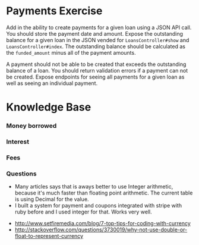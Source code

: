 # Payments Exercise

Add in the ability to create payments for a given loan using a JSON API call. You should store the payment date and amount. Expose the outstanding balance for a given loan in the JSON vended for `LoansController#show` and `LoansController#index`. The outstanding balance should be calculated as the `funded_amount` minus all of the payment amounts.

A payment should not be able to be created that exceeds the outstanding balance of a loan. You should return validation errors if a payment can not be created. Expose endpoints for seeing all payments for a given loan as well as seeing an individual payment.

# Knowledge Base
### Money borrowed
### Interest
### Fees

### Questions
* Many articles says that is aways better to use Integer arithmetic, because it's much faster than floating point arithmetic. The current table is using Decimal for the value.
* I built a system for payment and coupons integrated with stripe with ruby before and I used integer for that. Works very well.
- http://www.setfiremedia.com/blog/7-top-tips-for-coding-with-currency
- http://stackoverflow.com/questions/3730019/why-not-use-double-or-float-to-represent-currency
